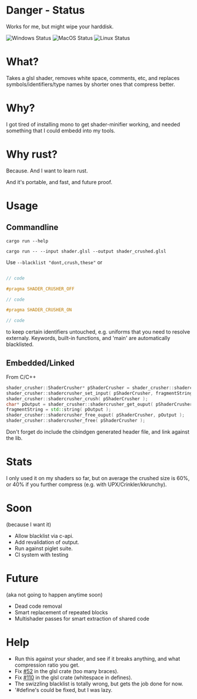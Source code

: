 # Danger - Status
Works for me, but might wipe your harddisk.

![Windows Status](https://github.com/AndreasOM/shader-crusher/workflows/Rust-Windows/badge.svg)
![MacOS Status](https://github.com/AndreasOM/shader-crusher/workflows/Rust-MacOS/badge.svg)
![Linux Status](https://github.com/AndreasOM/shader-crusher/workflows/Rust-Linux/badge.svg)

# What?

Takes a glsl shader, removes white space, comments, etc, and replaces symbols/identifiers/type names by shorter ones that compress better.

# Why?

I got tired of installing mono to get shader-minifier working,
and needed something that I could embedd into my tools.

# Why rust?

Because.
And I want to learn rust.

And it's portable, and fast, and future proof.

# Usage

## Commandline

```
cargo run --help

cargo run -- --input shader.glsl --output shader_crushed.glsl
```

Use ```--blacklist "dont,crush,these"```
or
```glsl

// code

#pragma SHADER_CRUSHER_OFF

// code

#pragma SHADER_CRUSHER_ON

// code
```
to keep certain identifiers untouched, e.g. uniforms that you need to resolve externaly.
Keywords, built-in functions, and 'main' are automatically blacklisted.

## Embedded/Linked

From C/C++

```c++
shader_crusher::ShaderCrusher* pShaderCrusher = shader_crusher::shadercrusher_new();
shader_crusher::shadercrusher_set_input( pShaderCrusher, fragmentString.c_str() );
shader_crusher::shadercrusher_crush( pShaderCrusher );
char* pOutput = shader_crusher::shadercrusher_get_ouput( pShaderCrusher );
fragmentString = std::string( pOutput );
shader_crusher::shadercrusher_free_ouput( pShaderCrusher, pOutput );
shader_crusher::shadercrusher_free( pShaderCrusher );
```
 Don't forget do include the cbindgen generated header file, and link against the lib.


# Stats

 I only used it on my shaders so far, but on average the crushed size is 60%, or 40% if you further compress (e.g. with UPX/Crinkler/kkrunchy).

# Soon

(because I want it)

 - Allow blacklist via c-api.
 - Add revalidation of output.
 - Run against piglet suite.
 - CI system with testing

# Future

(aka not going to happen anytime soon)

 - Dead code removal
 - Smart replacement of repeated blocks
 - Multishader passes for smart extraction of shared code


# Help

- Run this against your shader, and see if it breaks anything, and what compression ratio you get.
- Fix [#52](https://github.com/phaazon/glsl/issues/52) in the glsl crate (too many braces).
- Fix [#110](https://github.com/phaazon/glsl/issues/110) in the glsl crate (whitespace in defines).
- The swizzling blacklist is totally wrong, but gets the job done for now.
- '#define's could be fixed, but I was lazy.

